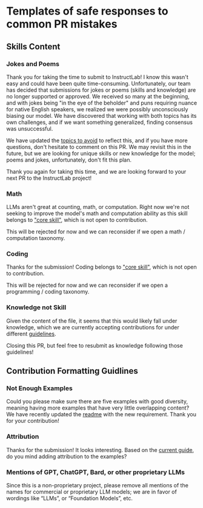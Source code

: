 # Templates of safe responses to common PR mistakes

## Skills Content

### Jokes and Poems

Thank you for taking the time to submit to InstructLab! I know this wasn't easy and could have been quite time-consuming. Unfortunately, our team has decided that submissions for jokes or poems (skills and knowledge) are no longer supported or approved. We received so many at the beginning, and with jokes being "in the eye of the beholder" and puns requiring nuance for native English speakers, we realized we were possibly unconsciously biasing our model. We have discovered that working with both topics has its own challenges, and if we want something generalized, finding consensus was unsuccessful.

We have updated the [topics to avoid](../SKILLS_GUIDE.md#avoid-these-topics) to reflect this, and if you have more questions, don't hesitate to comment on this PR. We may revisit this in the future, but we are looking for unique skills or new knowledge for the model; poems and jokes, unfortunately, don't fit this plan.

Thank you again for taking this time, and we are looking forward to your next PR to the InstructLab project!

### Math

LLMs aren't great at counting, math, or computation. Right now we're not seeking to improve the model's math and computation ability as this skill belongs to ["core skill"](../SKILLS_GUIDE.md#core-skills), which is not open to contribution.

This will be rejected for now and we can reconsider if we open a math / computation taxonomy.

### Coding

Thanks for the submission! Coding belongs to ["core skill"](../SKILLS_GUIDE.md#core-skills), which is not open to contribution.

This will be rejected for now and we can reconsider if we open a programming / coding taxonomy.

### Knowledge not Skill

Given the content of the file, it seems that this would likely fall under knowledge, which we are currently accepting contributions for under different [guidelines](../../README.md#getting-started-with-knowledge-contributions).

Closing this PR, but feel free to resubmit as knowledge following those guidelines!

## Contribution Formatting Guidlines

### Not Enough Examples

Could you please make sure there are five examples with good diversity, meaning having more examples that have very little overlapping content? We have recently updated the [readme](../../README.md#getting-started-with-skill-contributions) with the new requirement. Thank you for your contribution!

### Attribution

Thanks for the submission! It looks interesting. Based on the [current guide](../../README.md#getting-started-with-skill-contributions), do you mind adding attribution to the examples?

### Mentions of GPT, ChatGPT, Bard, or other proprietary LLMs

Since this is a non-proprietary project, please remove all mentions of the names for commercial or proprietary LLM models; we are in favor of wordings like “LLMs”, or “Foundation Models”, etc.
